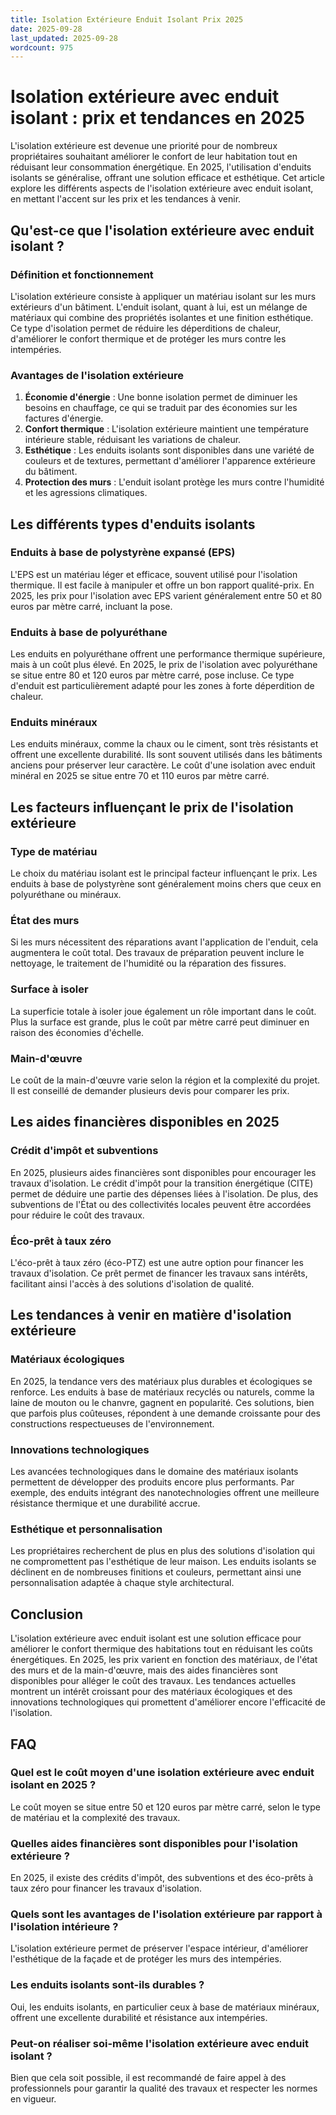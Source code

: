 ```yaml
---
title: Isolation Extérieure Enduit Isolant Prix 2025
date: 2025-09-28
last_updated: 2025-09-28
wordcount: 975
---
```


# Isolation extérieure avec enduit isolant : prix et tendances en 2025

L'isolation extérieure est devenue une priorité pour de nombreux propriétaires souhaitant améliorer le confort de leur habitation tout en réduisant leur consommation énergétique. En 2025, l'utilisation d'enduits isolants se généralise, offrant une solution efficace et esthétique. Cet article explore les différents aspects de l'isolation extérieure avec enduit isolant, en mettant l'accent sur les prix et les tendances à venir.

## Qu'est-ce que l'isolation extérieure avec enduit isolant ?

### Définition et fonctionnement

L'isolation extérieure consiste à appliquer un matériau isolant sur les murs extérieurs d'un bâtiment. L'enduit isolant, quant à lui, est un mélange de matériaux qui combine des propriétés isolantes et une finition esthétique. Ce type d'isolation permet de réduire les déperditions de chaleur, d'améliorer le confort thermique et de protéger les murs contre les intempéries.

### Avantages de l'isolation extérieure

1. **Économie d'énergie** : Une bonne isolation permet de diminuer les besoins en chauffage, ce qui se traduit par des économies sur les factures d'énergie.
2. **Confort thermique** : L'isolation extérieure maintient une température intérieure stable, réduisant les variations de chaleur.
3. **Esthétique** : Les enduits isolants sont disponibles dans une variété de couleurs et de textures, permettant d'améliorer l'apparence extérieure du bâtiment.
4. **Protection des murs** : L'enduit isolant protège les murs contre l'humidité et les agressions climatiques.

## Les différents types d'enduits isolants

### Enduits à base de polystyrène expansé (EPS)

L'EPS est un matériau léger et efficace, souvent utilisé pour l'isolation thermique. Il est facile à manipuler et offre un bon rapport qualité-prix. En 2025, les prix pour l'isolation avec EPS varient généralement entre 50 et 80 euros par mètre carré, incluant la pose.

### Enduits à base de polyuréthane

Les enduits en polyuréthane offrent une performance thermique supérieure, mais à un coût plus élevé. En 2025, le prix de l'isolation avec polyuréthane se situe entre 80 et 120 euros par mètre carré, pose incluse. Ce type d'enduit est particulièrement adapté pour les zones à forte déperdition de chaleur.

### Enduits minéraux

Les enduits minéraux, comme la chaux ou le ciment, sont très résistants et offrent une excellente durabilité. Ils sont souvent utilisés dans les bâtiments anciens pour préserver leur caractère. Le coût d'une isolation avec enduit minéral en 2025 se situe entre 70 et 110 euros par mètre carré.

## Les facteurs influençant le prix de l'isolation extérieure

### Type de matériau

Le choix du matériau isolant est le principal facteur influençant le prix. Les enduits à base de polystyrène sont généralement moins chers que ceux en polyuréthane ou minéraux.

### État des murs

Si les murs nécessitent des réparations avant l'application de l'enduit, cela augmentera le coût total. Des travaux de préparation peuvent inclure le nettoyage, le traitement de l'humidité ou la réparation des fissures.

### Surface à isoler

La superficie totale à isoler joue également un rôle important dans le coût. Plus la surface est grande, plus le coût par mètre carré peut diminuer en raison des économies d'échelle.

### Main-d'œuvre

Le coût de la main-d'œuvre varie selon la région et la complexité du projet. Il est conseillé de demander plusieurs devis pour comparer les prix.

## Les aides financières disponibles en 2025

### Crédit d'impôt et subventions

En 2025, plusieurs aides financières sont disponibles pour encourager les travaux d'isolation. Le crédit d'impôt pour la transition énergétique (CITE) permet de déduire une partie des dépenses liées à l'isolation. De plus, des subventions de l'État ou des collectivités locales peuvent être accordées pour réduire le coût des travaux.

### Éco-prêt à taux zéro

L'éco-prêt à taux zéro (éco-PTZ) est une autre option pour financer les travaux d'isolation. Ce prêt permet de financer les travaux sans intérêts, facilitant ainsi l'accès à des solutions d'isolation de qualité.

## Les tendances à venir en matière d'isolation extérieure

### Matériaux écologiques

En 2025, la tendance vers des matériaux plus durables et écologiques se renforce. Les enduits à base de matériaux recyclés ou naturels, comme la laine de mouton ou le chanvre, gagnent en popularité. Ces solutions, bien que parfois plus coûteuses, répondent à une demande croissante pour des constructions respectueuses de l'environnement.

### Innovations technologiques

Les avancées technologiques dans le domaine des matériaux isolants permettent de développer des produits encore plus performants. Par exemple, des enduits intégrant des nanotechnologies offrent une meilleure résistance thermique et une durabilité accrue.

### Esthétique et personnalisation

Les propriétaires recherchent de plus en plus des solutions d'isolation qui ne compromettent pas l'esthétique de leur maison. Les enduits isolants se déclinent en de nombreuses finitions et couleurs, permettant ainsi une personnalisation adaptée à chaque style architectural.

## Conclusion

L'isolation extérieure avec enduit isolant est une solution efficace pour améliorer le confort thermique des habitations tout en réduisant les coûts énergétiques. En 2025, les prix varient en fonction des matériaux, de l'état des murs et de la main-d'œuvre, mais des aides financières sont disponibles pour alléger le coût des travaux. Les tendances actuelles montrent un intérêt croissant pour des matériaux écologiques et des innovations technologiques qui promettent d'améliorer encore l'efficacité de l'isolation.

## FAQ

### Quel est le coût moyen d'une isolation extérieure avec enduit isolant en 2025 ?

Le coût moyen se situe entre 50 et 120 euros par mètre carré, selon le type de matériau et la complexité des travaux.

### Quelles aides financières sont disponibles pour l'isolation extérieure ?

En 2025, il existe des crédits d'impôt, des subventions et des éco-prêts à taux zéro pour financer les travaux d'isolation.

### Quels sont les avantages de l'isolation extérieure par rapport à l'isolation intérieure ?

L'isolation extérieure permet de préserver l'espace intérieur, d'améliorer l'esthétique de la façade et de protéger les murs des intempéries.

### Les enduits isolants sont-ils durables ?

Oui, les enduits isolants, en particulier ceux à base de matériaux minéraux, offrent une excellente durabilité et résistance aux intempéries.

### Peut-on réaliser soi-même l'isolation extérieure avec enduit isolant ?

Bien que cela soit possible, il est recommandé de faire appel à des professionnels pour garantir la qualité des travaux et respecter les normes en vigueur.
